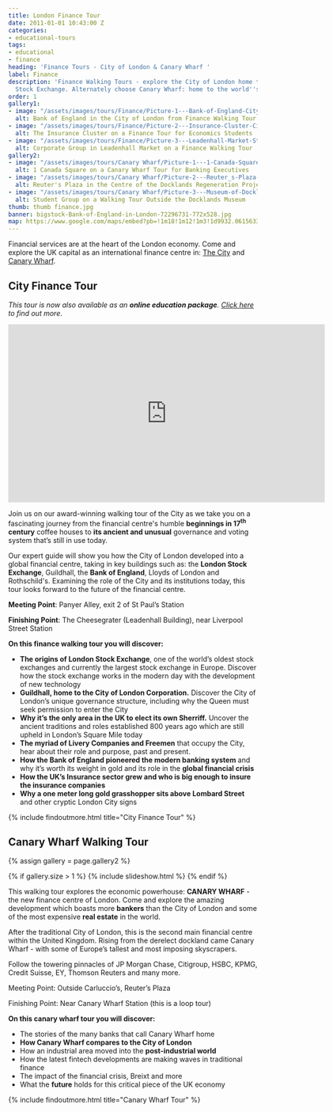 ```yaml
---
title: London Finance Tour
date: 2011-01-01 10:43:00 Z
categories:
- educational-tours
tags:
- educational
- finance
heading: 'Finance Tours - City of London & Canary Wharf '
label: Finance
description: 'Finance Walking Tours - explore the City of London home to the London
  Stock Exchange. Alternately choose Canary Wharf: home to the world''s largest banks.'
order: 1
gallery1:
- image: "/assets/images/tours/Finance/Picture-1---Bank-of-England-City-of-London-Finance-Walking-Tour-Student-Corporate-Group.jpg"
  alt: Bank of England in the City of London from Finance Walking Tour
- image: "/assets/images/tours/Finance/Picture-2---Insurance-Cluster-City-of-London-Finance-Walking-Tour-Student-Corporate-Group.jpg"
  alt: The Insurance Cluster on a Finance Tour for Economics Students
- image: "/assets/images/tours/Finance/Picture-3---Leadenhall-Market-Student-Corporate-Finance-City-of-London-Walking-Tour.jpg"
  alt: Corporate Group in Leadenhall Market on a Finance Walking Tour
gallery2:
- image: "/assets/images/tours/Canary Wharf/Picture-1---1-Canada-Square-Canary-Wharf-Finance-Regeneration-Student-Corporate-Walking-Tour.jpg"
  alt: 1 Canada Square on a Canary Wharf Tour for Banking Executives
- image: "/assets/images/tours/Canary Wharf/Picture-2---Reuter_s-Plaza-Canary-Wharf-Finance-Regeneration-Student-Corporate-Walking-Tour.jpg"
  alt: Reuter's Plaza in the Centre of the Docklands Regeneration Project
- image: "/assets/images/tours/Canary Wharf/Picture-3---Museum-of-Docklands-Canary-Wharf-Finance-Regeneration-Student-Corporate-Walking-Tour.jpg"
  alt: Student Group on a Walking Tour Outside the Docklands Museum
thumb: thumb finance.jpg
banner: bigstock-Bank-of-England-in-London-72296731-772x528.jpg
map: https://www.google.com/maps/embed?pb=!1m18!1m12!1m3!1d9932.061563355885!2d-0.09644565872492293!3d51.51293363219121!2m3!1f0!2f0!3f0!3m2!1i1024!2i768!4f13.1!3m3!1m2!1s0x487604ab2d4f4403%3A0xd86f22da5202b7ac!2sSt.+Paul's!5e0!3m2!1sen!2s!4v1431589314594
---
```


Financial services are at the heart of the London economy. Come and explore the UK capital as an international finance centre in: [The City](#city-finance-tour) and [Canary Wharf](#canary-wharf-walking-tour).

## City Finance Tour
*This tour is now also available as an **online education package**. [Click here](https://www.insiderlondon.com/online-education/virtual-tours/#virtual-city-of-london-finance-tour) to find out more*.

<iframe src="https://player.vimeo.com/video/465028994" width="640" height="360" frameborder="0" allow="autoplay; fullscreen" allowfullscreen></iframe>

Join us on our award-winning walking tour of the City as we take you on a fascinating journey from the financial centre's humble **beginnings in 17<sup>th</sup> century** coffee houses to **its ancient and unusual** governance and voting system that’s still in use today.

Our expert guide will show you how the City of London developed into a global financial centre, taking in key buildings such as: the **London Stock Exchange**, Guildhall, the **Bank of England**, Lloyds of London and Rothschild's. Examining the role of the City and its institutions today, this tour looks forward to the future of the financial centre.

**Meeting Point**: Panyer Alley, exit 2 of St Paul’s Station

**Finishing Point**: The Cheesegrater (Leadenhall Building), near Liverpool Street Station

**On this finance walking tour you will discover:**

- **The origins of London Stock Exchange**, one of the world’s oldest stock exchanges and currently the largest stock exchange in Europe. Discover how the stock exchange works in the modern day with the development of new technology
- **Guildhall, home to the City of London Corporation.** Discover the City of London’s unique governance structure, including why the Queen must seek permission to enter the City
- **Why it’s the only area in the UK to elect its own Sherriff.** Uncover the ancient traditions and roles established 800 years ago which are still upheld in London’s Square Mile today
- **The myriad of Livery Companies and Freemen** that occupy the City, hear about their role and purpose, past and present.
- **How the Bank of England pioneered the modern banking system** and why it’s worth its weight in gold and its role in the **global financial crisis**
- **How the UK’s Insurance sector grew and who is big enough to insure the insurance companies**
- **Why a one meter long gold grasshopper sits above Lombard Street** and other cryptic London City signs

{% include findoutmore.html title="City Finance Tour" %}

## Canary Wharf Walking Tour

{% assign gallery = page.gallery2 %}

{% if gallery.size > 1 %}
  {% include slideshow.html %}
{% endif %}


This walking tour explores the economic powerhouse: **CANARY WHARF** - the new finance centre of London.  Come and explore the amazing development which boasts more **bankers** than the City of London and some of the most expensive **real estate** in the world.

After the traditional City of London, this is the second main financial centre within the United Kingdom. Rising from the derelect dockland came Canary Wharf - with some of Europe’s tallest and most imposing skyscrapers.

Follow the towering pinnacles of JP Morgan Chase, Citigroup, HSBC, KPMG, Credit Suisse, EY, Thomson Reuters and many more.

Meeting Point: Outside Carluccio’s, Reuter’s Plaza

Finishing Point: Near Canary Wharf Station (this is a loop tour)

**On this canary wharf tour you will discover:**

* The stories of the many banks that call Canary Wharf home
* **How Canary Wharf compares to the City of London**
* How an industrial area moved into the **post-industrial world**
* How the latest fintech developments are making waves in traditional finance
* The impact of the financial crisis, Breixt and more
*  What the **future** holds for this critical piece of the UK economy

{% include findoutmore.html title="Canary Wharf Tour" %}
